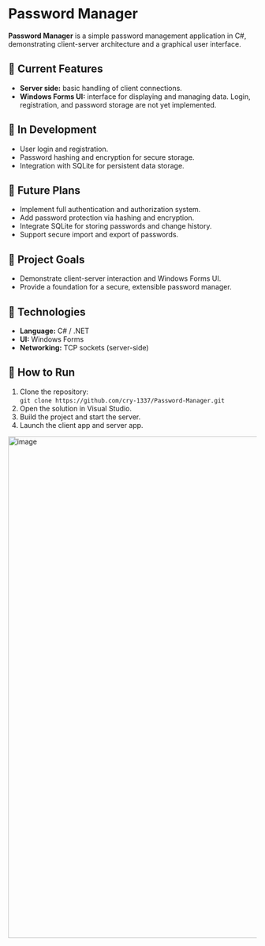 # Password Manager

**Password Manager** is a simple password management application in C#, demonstrating client-server architecture and a graphical user interface.

## 🔹 Current Features
- **Server side:** basic handling of client connections.  
- **Windows Forms UI:** interface for displaying and managing data. Login, registration, and password storage are not yet implemented.  

## 🔹 In Development
- User login and registration.  
- Password hashing and encryption for secure storage.  
- Integration with SQLite for persistent data storage.  

## 🔹 Future Plans
- Implement full authentication and authorization system.  
- Add password protection via hashing and encryption.  
- Integrate SQLite for storing passwords and change history.  
- Support secure import and export of passwords.  

## 🔹 Project Goals
- Demonstrate client-server interaction and Windows Forms UI.  
- Provide a foundation for a secure, extensible password manager.  

## 🔹 Technologies
- **Language:** C# / .NET  
- **UI:** Windows Forms  
- **Networking:** TCP sockets (server-side)  

## 🔹 How to Run
1. Clone the repository:  
   ```git clone https://github.com/cry-1337/Password-Manager.git```
2. Open the solution in Visual Studio.
3. Build the project and start the server.
4. Launch the client app and server app.

<img width="1920" height="1015" alt="image" src="https://github.com/user-attachments/assets/7e7a46df-dc6d-4775-9b3c-839ab216d5a5" />
